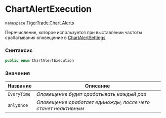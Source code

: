 # ChartAlertExecution

`namespace` [TigerTrade.Chart](../../../).[Alerts](./)

Перечисление, которое используется при выставлении частоты срабатывания оповещение в [ChartAlertSettings](https://tigertrade.gitbook.io/doc/tech/tigertrade.chart/alerts/chartalertsettings.cs)

### Синтаксис

```csharp
public enum ChartAlertExecution
```

### Значения

| Название    | Описание                                                      |
| ----------- | ------------------------------------------------------------- |
| `EveryTime` | _Оповещение будет срабатывать каждый раз_                     |
| `OnlyOnce`  | _Оповещение сработает единожды, после чего станет неактивным_ |
